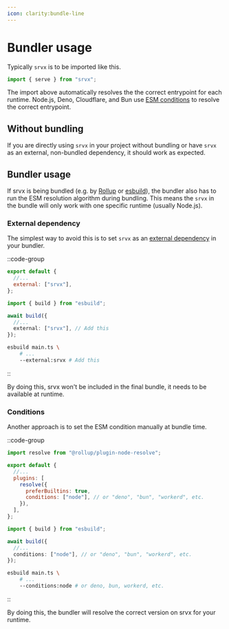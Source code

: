 ```yaml
---
icon: clarity:bundle-line
---
```


# Bundler usage

Typically `srvx` is to be imported like this.

```js
import { serve } from "srvx";
```

The import above automatically resolves the the correct entrypoint for each runtime. Node.js, Deno, Cloudflare, and Bun use [ESM conditions](https://nodejs.org/api/esm.html#resolution-algorithm-specification) to resolve the correct entrypoint.

## Without bundling

If you are directly using `srvx` in your project without bundling or have `srvx` as an external, non-bundled dependency, it should work as expected.

## Bundler usage

If srvx is being bundled (e.g. by [Rollup](https://rollupjs.org/) or [esbuild](https://esbuild.github.io/)),
the bundler also has to run the ESM resolution algorithm during bundling.
This means the `srvx` in the bundle will only work with one specific runtime (usually Node.js).

### External dependency

The simplest way to avoid this is to set `srvx` as an [external dependency](https://rollupjs.org/configuration-options/#external) in your bundler.

::code-group

```js [Rollup]
export default {
  //...
  external: ["srvx"],
};
```

```ts [esbuild]
import { build } from "esbuild";

await build({
  //...
  external: ["srvx"], // Add this
});
```

```bash [esbuild (CLI)]
esbuild main.ts \
    # ...
    --external:srvx # Add this
```

::

By doing this, srvx won't be included in the final bundle, it needs to be available at runtime.

### Conditions

Another approach is to set the ESM condition manually at bundle time.

::code-group

```js [Rollup]
import resolve from "@rollup/plugin-node-resolve";

export default {
  //...
  plugins: [
    resolve({
      preferBuiltins: true,
      conditions: ["node"], // or "deno", "bun", "workerd", etc.
    }),
  ],
};
```

```ts [esbuild]
import { build } from "esbuild";

await build({
  //...
  conditions: ["node"], // or "deno", "bun", "workerd", etc.
});
```

```bash [esbuild (CLI)]
esbuild main.ts \
    # ...
    --conditions:node # or deno, bun, workerd, etc.
```

::

By doing this, the bundler will resolve the correct version on srvx for your runtime.
